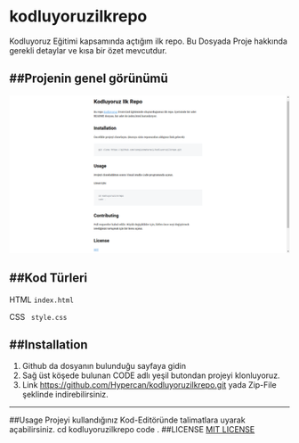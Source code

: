 # kodluyoruzilkrepo
Kodluyoruz Eğitimi kapsamında açtığım ilk repo.
Bu Dosyada Proje hakkında gerekli detaylar ve kısa bir özet mevcutdur.

##Projenin genel görünümü
---
![Image](https://raw.githubusercontent.com/Kodluyoruz/taskforce/main/git/odev1/figures/markdown.png)

##Kod Türleri
---
HTML
```index.html```

CSS
``` style.css```

##Installation
---
1. Github da dosyanın bulunduğu sayfaya gidin
2. Sağ üst köşede bulunan CODE adlı yeşil butondan projeyi klonluyoruz.
3. Link https://github.com/Hypercan/kodluyoruzilkrepo.git yada Zip-File şeklinde indirebilirsiniz.
---
##Usage
Projeyi kullandığınız Kod-Editöründe talimatlara uyarak açabilirsiniz.
 cd kodluyoruzilkrepo 
 code . 
##LICENSE
[MIT LICENSE](https://github.com/Hypercan/kodluyoruzilkrepo/blob/main/LICENSE)
